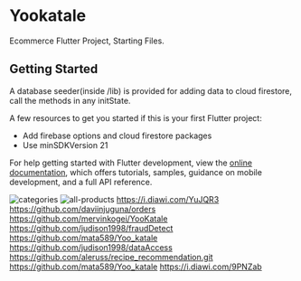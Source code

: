 # Yookatale

Ecommerce Flutter Project, Starting Files.

## Getting Started

A database seeder(inside /lib) is provided for adding data to cloud firestore, 
call the methods in any initState.

A few resources to get you started if this is your first Flutter project:

- Add firebase options and cloud firestore packages
- Use minSDKVersion 21

For help getting started with Flutter development, view the
[online documentation](https://docs.flutter.dev/), which offers tutorials,
samples, guidance on mobile development, and a full API reference.

![categories](https://github.com/paojiab/yookatale/assets/117542377/840ca561-51a8-4816-8d6f-b7b28dfabed3)
![all-products](https://github.com/paojiab/yookatale/assets/117542377/589c345e-f471-4345-a281-be5ced3e227c)
https://i.diawi.com/YuJQR3 
https://github.com/daviinjuguna/orders 
https://github.com/mervinkogei/YooKatale 
https://github.com/judison1998/fraudDetect 
https://github.com/mata589/Yoo_katale 
https://github.com/judison1998/dataAccess 
https://github.com/aleruss/recipe_recommendation.git 
https://github.com/mata589/Yoo_katale 
https://i.diawi.com/9PNZab
